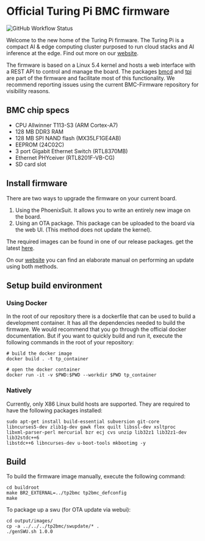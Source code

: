 # Official Turing Pi BMC firmware

![GitHub Workflow Status](https://img.shields.io/github/actions/workflow/status/turing-machines/BMC-firmware/build.yml?branch=master&style=for-the-badge)

Welcome to the new home of the Turing Pi firmware. The Turing Pi is a compact AI
& edge computing cluster purposed to run cloud stacks and AI inference at the
edge. Find out more on our [website](turingpi.com).

The firmware is based on a Linux 5.4 kernel and hosts a web interface
with a REST API to control and manage the board. The packages
[bmcd](https://www.github.com/turing-machines/bmcd) and
[tpi](https://github.com/turing-machines/tpi) are part of the firmware and
facilitate most of this functionality. We recommend reporting issues using the
current BMC-Firmware repository for visibility reasons.

## BMC chip specs

 * CPU Allwinner T113-S3 (ARM Cortex-A7)
 * 128 MB DDR3 RAM
 * 128 MB SPI NAND flash (MX35LF1GE4AB)
 * EEPROM (24C02C)
 * 3 port Gigabit Ethernet Switch (RTL8370MB)
 * Ethernet PHYceiver (RTL8201F-VB-CG)
 * SD card slot

## Install firmware

There are two ways to upgrade the firmware on your current board.
1. Using the PhoenixSuit. It allows you to write an entirely new image on the
board.
2. Using an OTA package. This package can be uploaded to the board via the web
UI. (This method does not update the kernel).

The required images can be found in one of our release packages. get the latest
[here](https://github.com/turing-machines/BMC-firmware/releases).

On our
[website](https://help.turingpi.com/hc/en-us/articles/8686945524893-Baseboard-Management-Controller-BMC-)
you can find an elaborate manual on performing an update using both methods.

## Setup build environment

### Using Docker

In the root of our repository there is a dockerfile that can be used to build
a development container. It has all the dependencies needed to build the
firmware. We would recommend that you go through the official docker documentation. But if
you want to quickly build and run it, execute the following commands in the root
of your repository:

```shell
# build the docker image
docker build . -t tp_container

# open the docker container
docker run -it -v $PWD:$PWD --workdir $PWD tp_container
```

### Natively

Currently, only X86 Linux build hosts are supported. They are
required to have the following packages installed:

```shell
sudo apt-get install build-essential subversion git-core
libncurses5-dev zlib1g-dev gawk flex quilt libssl-dev xsltproc
libxml-parser-perl mercurial bzr ecj cvs unzip lib32z1 lib32z1-dev lib32stdc++6
libstdc++6 libncurses-dev u-boot-tools mkbootimg -y
```

## Build

To build the firmware image manually, execute the following command:

```shell
cd buildroot
make BR2_EXTERNAL=../tp2bmc tp2bmc_defconfig
make
```

To package up a swu (for OTA update via webui):

```shell
cd output/images/
cp -a ../../../tp2bmc/swupdate/* .
./genSWU.sh 1.0.0
```
